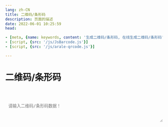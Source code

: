 ```yaml
---
lang: zh-CN   
title: 二维码/条形码  
description: 页面的描述  
date: 2022-06-01 10:25:59  
head:

- [meta, {name: keywords, content: '生成二维码/条形码, 在线生成二维码/条形码'}]
- [script, {src: '/js/JsBarcode.js'}]
- [script, {src: '/js/arale-qrcode.js'}]

---
```


# 二维码/条形码

<br>
<br>
<label style="display: flex;">
   <textarea class="text-textarea" placeholder="请输入二维码/条形码数据！" ref="text" v-model="text"></textarea>
</label>
<br v-show="autoView">
<label style="width: 100%;text-align: center;display: block">
    <svg id="code" v-show="autoView"></svg>
</label>
<br><br>
<div>
    <M-Button @click="generateBarCode()" text="条形码" type="primary"></M-Button>
    &nbsp;&nbsp; 
    <M-Button @click="generateQrCode()" text="二维码" type="primary"></M-Button>
    &nbsp;&nbsp; 
    <M-Button @click="reset()" text="重置"></M-Button>
</div>

<script>

export default {
  name: 'BarCodeAndQrCode',
  data(){
    return {
        text: null,
        autoView: false
    };
  },
  methods: {
        generateQrCode() {
            if(!this.text){
                return;
            }
            const createQrCode = function (text) {
                const codeFigure = new AraleQRCode({
                                    "element" : "code",
                                    "render": "svg",
                                    "text": text,
                                    "size": 100,
                                    "background":"var(--c-bg)",
                                    "foreground": "var(--c-text)"
                                });
            };
            createQrCode(this.text);
            this.autoView = true;
        },
        generateBarCode() {
            try {
                if(!this.text){
                    return;
                }
                if(this.text.length > 20){
                    $warning("条形码最大长度不支持超过20字符！");
                    return;
                }
                let barcode = JsBarcode("#code", this.text, {
                                displayValue: false,
                                background : "var(--c-bg)",
                                lineColor : "var(--c-text)",
                                margin : 0,
                                width: 1.2
                              });
                 this.autoView = true;
            } catch (e) {
                 this.resetCode();
                 $warning("条形码不支持中文以及特殊字符！");
                 throw e;
            }
        },
        reset() {
            this.text = "";
            this.resetCode();
        },
        resetCode() {
            this.autoView = false;
            const code = document.getElementById("code");
            code.width = code.width.toString();
        }
  },
  mounted() {
  },
}
</script>

<style scoped>
.text-input{
    transition: background-color var(--t-color), border-color var(--t-color);
    border-radius: 5px;
    height: 28px;
    color: var(--c-text);
    border: 1px solid var(--c-border);
    outline: none;
    background-color: var(--c-bg);
    padding-left : 0.75em;
}
.text-textarea{
    /*overflow: hidden;*/
    overflow-wrap: break-word; 
    max-height: 400px;
    min-height: 72px;
    resize: vertical;
    width: 100%;
    max-width: 100%;
    border-radius: 5px;
    outline: none;
    background-color: var(--c-bg);
    transition: background-color var(--t-color),border-color var(--t-color);
    color: var(--c-text);
    padding: 0.75em;
    border: 1px solid var(--c-border);
}
</style>

<Comment></Comment>


[comment]: <> (https://blog.csdn.net/qq_17627195/article/details/127287540)

[comment]: <> (https://github.com/neocotic/qrious)

[comment]: <> (https://gitcode.net/mirrors/aralejs/qrcode?utm_source=csdn_github_accelerator)
